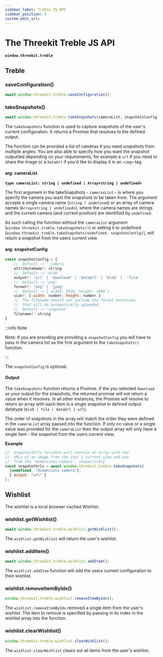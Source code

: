 ```yaml
---
sidebar_label: Treble JS API
sidebar_position: 4
custom_edit_url:
---
```


# The Threekit Treble JS API

**`window.threekit.treble`**

## Treble

### saveConfiguration()

```js
await window.threekit.treble.saveConfiguration();
```

### takeSnapshots()

```js
await window.threekit.treble.takeSnapshots(cameraList, snapshotsConfig);
```

The `takeSnapshots` function is used to capture snapshots of the user's current configuration. It returns a Promise that resolves to the defined output.

The function can be provided a list of cameras if you need snapshots from multiple angles. You are also able to specify how you want the snapshot outputted depending on your requirements, for example a `url` if you need to share the image or a `dataUrl` if you'd like to display it in an `<img>` tag.

#### arg: cameraList

**`type cameraList: string | undefined | Array<string | undefined>`**

The first argument in the takeSnapshots - `camerasList` - is where you specify the camera you want the snapshots to be taken from. The argument accepts a single camera name (`string | undefined`) or an array of camera names (`Array<string | undefined>`), where the camera names are strings and the current camera (and current position) are identified by `undefined`.

As such calling the function without the `cameraList` argument (`window.threekit.treble.takeSnapshots()`) or setting it to undefined (`window.threekit.treble.takeSnapshots(undefined, snapshotConfig)`), will return a snapshot from the users current view.

#### arg: snapshotConfig

```js
const snapshotConfig = {
    //  Default -> `_camera`
    attributeName?: string
    //  Default -> 'blob'
    output?: 'url' | 'download' | 'dataUrl' | 'blob' |  'file'
    //  Default -> 'png'
    format?: 'png' | 'jpeg'
    //  Default -> { width: 1920, height: 1080 }
    size?: { width: number; height: number }
    //  The filename should not include the format extension
    //  that will be automatically appended.
    //  Default -> 'snapshot'
    filename?: string
}
```

:::info Note

Note: If you are providing are providing a `snapshotConfig` you will have to pass in the camera list as the first argument to the `takeSnapshots()` function.

:::

The `snapshotConfig` is optional.

#### Output

The `takeSnapshots` function returns a Promise. If the you selected `download` as your output for the snapshots, the returned promise will not return a value when it resolves. In all other instances, the Promise will resolve to return an array with each item is a single snapshot in defined output datatype (`blob | file | dataUrl | url`).

The order of snapshots in the array will match the order they were defined in the `cameraList` array passed into the function. If only no value or a single value was provided for the `cameraList` then the output array will only have a single item - the snapshot from the users current view.

**Example**

```js
//  snapshostUrls variable will contain an array with two
//  URLs of an image from the user's current view and one
//  from the 'dimensions-camera', respectively
const snapshotUrls = await window.threekit.treble.takeSnapshots(
  [undefined, "dimensions-camera"],
  { output: "url" }
);
```

## Wishlist

The wishlist is a local browser cached Wishlist.

### wishlist.getWishlist()

```js
await window.threekit.treble.wishlist.getWishlist();
```

The `wishlist.getWishlist` will return the user's wishlist.

### wishlist.addItem()

```js
await window.threekit.treble.wishlist.addItem();
```

The `wishlist.addItem` function will add the users current configuration to their wishlist.

### wishlist.removeItemByIdx()

```js
window.threekit.treble.wishlist.removeItemByIdx();
```

The `wishlist.removeItemByIdx` removed a single item from the user's wishlist. The item to remove is specified by passing in its index in the wishlist array into the function.

### wishlist.clearWishlist()

```js
window.threekit.treble.wishlist.clearWishlist();
```

The `wishlist.clearWishlist` clears out all items from the user's wishlist.
